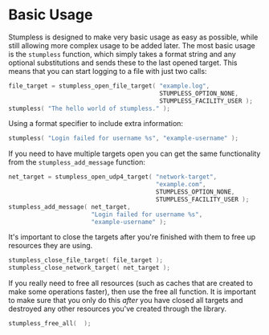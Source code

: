 # Basic Usage

Stumpless is designed to make very basic usage as easy as possible, while still
allowing more complex usage to be added later. The most basic usage is the
`stumpless` function, which simply takes a format string and any optional
substitutions and sends these to the last opened target. This means that you
can start logging to a file with just two calls:

```c
file_target = stumpless_open_file_target( "example.log",
                                          STUMPLESS_OPTION_NONE,
                                          STUMPLESS_FACILITY_USER );
stumpless( "The hello world of stumpless." );
```

Using a format specifier to include extra information:

```c
stumpless( "Login failed for username %s", "example-username" );
```

If you need to have multiple targets open you can get the same functionality
from the `stumpless_add_message` function:

```c
net_target = stumpless_open_udp4_target( "network-target",
                                         "example.com",
                                         STUMPLESS_OPTION_NONE,
                                         STUMPLESS_FACILITY_USER );
stumpless_add_message( net_target,
                       "Login failed for username %s",
                       "example-username" );
```

It's important to close the targets after you're finished with them to free up
resources they are using.

```c
stumpless_close_file_target( file_target );
stumpless_close_network_target( net_target );
```

If you really need to free all resources (such as caches that are created to
make some operations faster), then use the free all function. It is important
to make sure that you only do this _after_ you have closed all targets and
destroyed any other resources you've created through the library.

```c
stumpless_free_all(  );
```
